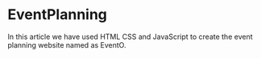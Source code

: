 # EventPlanning
In this article we have used HTML CSS and JavaScript to create the event planning website named as EventO.
